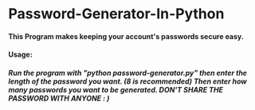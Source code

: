 # Password-Generator-In-Python
#### This Program makes keeping your account's passwords secure easy.
#### Usage:
##### Run the program with "python password-generator.py" then enter the length of the password you want. (8 is recommended) Then enter how many passwords you want to be generated. DON'T SHARE THE PASSWORD WITH ANYONE : )
